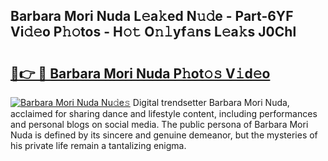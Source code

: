 ## Barbara Mori Nuda L𝚎a𝚔ed N𝚞𝚍e - Part-6YF Vi𝚍𝚎o P𝚑𝚘tos - H𝚘𝚝 O𝚗𝚕yf𝚊ns L𝚎a𝚔s J0Chl

# <h2><a href="http://kf0eamv.oniu.top/?m=Barbara+Mori+Nuda">🔗👉 🔴 Barbara Mori Nuda P𝚑ot𝚘𝚜 V𝚒d𝚎o</a></h2>

[![Barbara Mori Nuda Nu𝚍e𝚜](https://i.imgur.com/0qMVB7G.gif)](http://kf0eamv.oniu.top/?m=Barbara+Mori+Nuda)
Digital trendsetter Barbara Mori Nuda, acclaimed for sharing dance and lifestyle content, including performances and personal blogs on social media. The public persona of Barbara Mori Nuda is defined by its sincere and genuine demeanor, but the mysteries of his private life remain a tantalizing enigma.  
